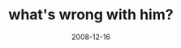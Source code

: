 ---
layout: base.njk
title : 'what&#39;s wrong with him?' 
view_title : 'What&#39;s wrong with him?' 
year : '2008' 
date : '2008-12-16' 
img_file : '/drawing/whatswrongwithhim.png' 
html_file : 'whatswrongwithhim' 
next_html : 'whatareyoustilldoinghere.html' 
year_order : '575' 
permalink : "title/{{html_file}}.html"
---